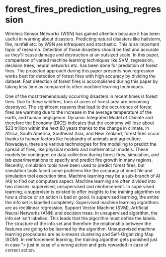 # forest_fires_prediction_using_regression
Wireless Sensor Networks (WSN) has gained attention because it has been useful in warning about disasters. Predicting natural disasters like hailstorm, fire, rainfall etc. by WSN are infrequent and stochastic. This is an important topic of research. Detection of those disasters should be fast and accurate as they'll cause damage and destruction at an outsized scale. In this paper, comparison of varied machine learning techniques like SVM, regression, decision trees, neural networks etc. has been done for prediction of forest fires. The projected approach during this paper presents how regression works best for detection of forest fires with high accuracy by dividing the dataset. Fast detection of forest fires is accomplished during this paper by taking less time as compared to other machine learning techniques.

One of the most tremendously occurring disasters in recent times is forest fires. Due to these wildfires, tons of acres of forest area are becoming destroyed. The significant reasons that lead to the occurrence of forest fires are warming due to the increase in the average temperature of the earth, and human negligence. Dynamic Integrated Model of Climate and therefore the Economy (DICE) indicates that the economy will lose about $23 trillion within the next 80 years thanks to the change in climate. In Africa, South America, Southeast Asia, and New Zealand, forest fires occur thanks to human factors like husbandry of animals and agriculture. Nowadays, there are various technologies for fire modelling to predict the spread of fires, like physical models and mathematical models. These models be contingent on data collection during forest fires, simulation, and lab experimentations to specify and predict fire growth in many regions. Recently, simulation tools have been used to predict forest fires, but simulation tools faced some problems like the accuracy of input file and simulation tool execution time. Machine learning may be a sub-branch of AI (AI) to find out computers aspect. Machine learning are often divided into two classes: supervised, unsupervised and reinforcement. In supervised learning, a supervisor is existed to offer insights to the training algorithm on how a choice or an action is bad or good. In supervised learning, the entire the info set is labelled completely. Supervised machine learning algorithms are as rectilinear regression, Support Vector Machine (SVM), Artificial Neural Networks (ANN) and decision trees. In unsupervised algorithm, the info set isn't labelled. This leads that the algorithm must define the labels. The structure of the info set and therefore the relationship between the features are going to be learned by the algorithm. Unsupervised machine learning procedures are as k-means clustering and Self-Organizing Map (SOM). In reinforcement learning, the training algorithm gets punished just in case "> just in case of a wrong action and gets rewarded in case of correct action.
